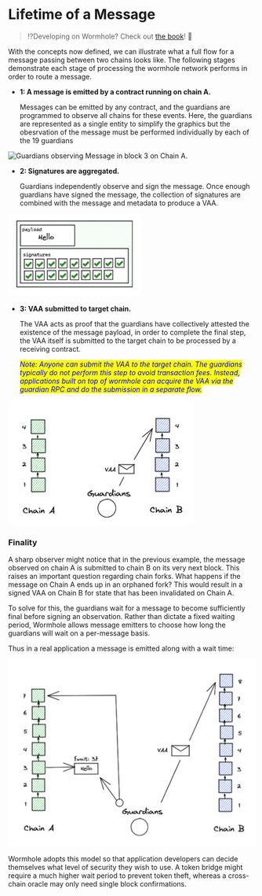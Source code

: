 # Lifetime of a Message

> :interrobang:Developing on Wormhole? Check out [the book](https://book.wormhole.com)! :book:

With the concepts now defined, we can illustrate what a full flow for a message passing between two chains looks like. The following stages demonstrate each stage of processing the wormhole network performs in order to route a message.

*   **1: A message is emitted by a contract running on chain A.**

    Messages can be emitted by any contract, and the guardians are programmed to observe all chains for these events. Here, the guardians are represented as a single entity to simplify the graphics but the obesrvation of the message must be performed individually by each of the 19 guardians



![Guardians observing Message in block 3 on Chain A.](.gitbook/assets/archive/image.png)

*   **2: Signatures are aggregated.**

    Guardians independently observe and sign the message. Once enough guardians have signed the message, the collection of signatures are combined with the message and metadata to produce a VAA.

![A Conceptual VAA: Guardians aggregating signatures for the Payload in question.](<../.gitbook/assets/archive/image (13).png>)

*   **3: VAA submitted to target chain.**

    The VAA acts as proof that the guardians have collectively attested the existence of the message payload, in order to complete the final step, the VAA itself is submitted to the target chain to be processed by a receiving contract.

    _<mark style="color:blue;">Note: Anyone can submit the VAA to the target chain. The guardians typically do not perform this step to avoid transaction fees. Instead, applications built on top of wormhole can acquire the VAA via the guardian RPC and do the submission in a separate flow.</mark>_

![VAA produced by the guardians being submitted to Chain B.](<../.gitbook/assets/archive/image (4).png>)

### Finality

A sharp observer might notice that in the previous example, the message observed on chain A is submitted to chain B on its very next block. This raises an important question regarding chain forks. What happens if the message on Chain A ends up in an orphaned fork? This would result in a signed VAA on Chain B for state that has been invalidated on Chain A.

To solve for this, the guardians wait for a message to become sufficiently final before signing an observation. Rather than dictate a fixed waiting period, Wormhole allows message emitters to choose how long the guardians will wait on a per-message basis.

Thus in a real application a message is emitted along with a wait time:

![Guardian flow for a message with a wait period. Guardians do not accept the message until 3 blocks later. The VAA is submitted to Chain B in a later block.](<../.gitbook/assets/archive/image (8).png>)

Wormhole adopts this model so that application developers can decide themselves what level of security they wish to use. A token bridge might require a much higher wait period to prevent token theft, whereas a cross-chain oracle may only need single block confirmations.
